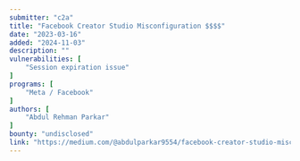```yaml
---
submitter: "c2a"
title: "Facebook Creator Studio Misconfiguration $$$$"
date: "2023-03-16"
added: "2024-11-03"
description: ""
vulnerabilities: [
    "Session expiration issue"
]
programs: [
    "Meta / Facebook"
]
authors: [
    "Abdul Rehman Parkar"
]
bounty: "undisclosed"
link: "https://medium.com/@abdulparkar9554/facebook-creator-studio-misconfiguration-348b0ee38c31"
---
```




